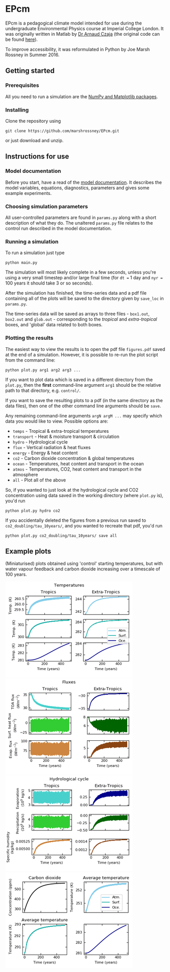 # EPcm

EPcm is a pedagogical climate model intended for use during the undergraduate Environmental Physics course at Imperial College London.
It was originally written in Matlab by [Dr Arnaud Czaja](https://www.imperial.ac.uk/people/a.czaja) (the original code can be found [here](http://www.sp.ph.ic.ac.uk/~aczaja/EP_ClimateModel.html)).

To improve accessibility, it was reformulated in Python by Joe Marsh Rossney in Summer 2016.

## Getting started

### Prerequisites

All you need to run a simulation are the [NumPy and Matplotlib packages](https://www.scipy.org/install.html).

### Installing

Clone the repository using
```
git clone https://github.com/marshrossney/EPcm.git
```
or just download and unzip.

## Instructions for use

### Model documentation

Before you start, have a read of the [model documentation](http://www.sp.ph.ic.ac.uk/~aczaja/EP/EP2009-2010/ModelDocumentation.pdf).
It describes the model variables, equations, diagnostics, parameters and gives some example experiments.

### Choosing simulation parameters

All user-controlled parameters are found in `params.py` along with a short description of what they do.
The unaltered `params.py` file relates to the control run described in the model documentation.

### Running a simulation

To run a simulation just type
```
python main.py
```
The simulation will most likely complete in a few seconds, unless you're using a very small timestep and/or large final time (for `dt =` 1 day and `nyr =` 100 years it should take 3 or so seconds).

After the simulation has finished, the time-series data and a pdf file containing all of the plots will be saved to the directory given by `save_loc` in `params.py`.

The time-series data will be saved as arrays to three files - `box1.out`, `box2.out` and `glob.out` - corresponding to the *tropical* and *extra-tropical* boxes, and 'global' data related to both boxes.

### Plotting the results

The easiest way to view the results is to open the pdf file `figures.pdf` saved at the end of a simulation.
However, it is possible to re-run the plot script from the command line:
```
python plot.py arg1 arg2 arg3 ...
```
If you want to plot data which is saved in a different directory from the `plot.py`, then the **first** command-line argument `arg1` should be the relative path to that directory, e.g. `control/`.

If you want to save the resulting plots to a pdf (in the same directory as the data files), then one of the other command line arguments should be `save`.

Any remaining command-line arguments `argN argM ...` may specify which data you would like to view.
Possible options are:
* `temps`       -      Tropical & extra-tropical temperatures
* `transport`   -      Heat & moisture transport & circulation
* `hydro`       -      Hydrological cycle
* `flux`        -      Vertical radiation & heat fluxes
* `energy`      -      Energy & heat content
* `co2`         -      Carbon dioxide concentration & global temperatures
* `ocean`       -      Temperatures, heat content and transport in the ocean
* `atmos`       -      Temperatures, CO2, heat content and transport in the atmosphere
* `all`         -      Plot all of the above

So, if you wanted to just look at the hydrological cycle and CO2 concentration using data saved in the working directory (where `plot.py` is), you'd run
```
python plot.py hydro co2
```

If you accidentally deleted the figures from a previous run saved to `co2_doubling/tau_10years/`, and you wanted to recreate that pdf, you'd run
```
python plot.py co2_doubling/tau_10years/ save all
```

## Example plots

(Miniaturised) plots obtained using 'control' starting temperatures, but with water vapour feedback and carbon dioxide increasing over a timescale of 100 years.

![](/example_figs/temps.png) ![](/example_figs/flux.png)
![](/example_figs/hydro.png) ![](/example_figs/co2.png)


